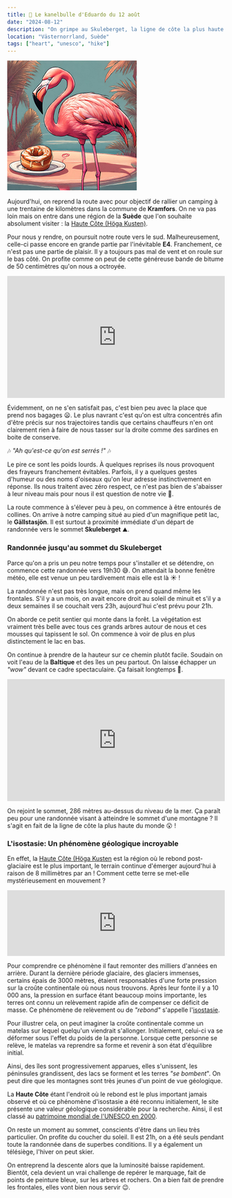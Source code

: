 ```yaml
---
title: 🥮 Le kanelbulle d'Eduardo du 12 août
date: "2024-08-12"
description: "On grimpe au Skuleberget, la ligne de côte la plus haute du monde !"
location: "Västernorrland, Suède"
tags: ["heart", "unesco", "hike"]
---
```


![Kanelbullar d'Eduardo](../kanelbullar_eduardo.png)

Aujourd'hui, on reprend la route avec pour objectif de rallier un camping à une trentaine de kilomètres dans la commune de **Kramfors**. On ne va pas loin mais on entre dans une région de la **Suède** que l'on souhaite absolument visiter : la [Haute Côte (Höga Kusten)](https://www.hogakusten.com/en).

Pour nous y rendre, on poursuit notre route vers le sud. Malheureusement, celle-ci passe encore en grande partie par l'inévitable **E4**. Franchement, ce n'est pas une partie de plaisir. Il y a toujours pas mal de vent et on roule sur le bas côté. On profite comme on peut de cette généreuse bande de bitume de 50 centimètres qu'on nous a octroyée. 

<div style="width: 100%; height: 0; position: relative; padding-bottom: 56%;"><iframe src="https://giphy.com/embed/eXUEJIGa2BXWjh8q6l" style="top: 0; left: 0; width: 100%; height: 100%; position: absolute; border: 0;" allowfullscreen scrolling="no" allow="encrypted-media;" class="giphy-embed"></iframe></div>

Évidemment, on ne s'en satisfait pas, c'est bien peu avec la place que prend nos bagages 😦. Le plus navrant c'est qu'on est ultra concentrés afin d'être précis sur nos trajectoires tandis que certains chauffeurs n'en ont clairement rien à faire de nous tasser sur la droite comme des sardines en boite de conserve. 

🎶 *"Ah qu'est-ce qu'on est serrés !"* 🎶

Le pire ce sont les poids lourds. À quelques reprises ils nous provoquent des frayeurs franchement évitables. Parfois, il y a quelques gestes d'humeur ou des noms d'oiseaux qu'on leur adresse instinctivement en réponse. Ils nous traitent avec zéro respect, ce n'est pas bien de s'abaisser à leur niveau mais pour nous il est question de notre vie 🤬. 

La route commence à s'élever peu à peu, on commence à être entourés de collines. On arrive à notre camping situé au pied d'un magnifique petit lac, le **Gällstasjön**. Il est surtout à proximité immédiate d'un départ de randonnée vers le sommet **Skuleberget** ⛰️.

### Randonnée jusqu'au sommet du Skuleberget

Parce qu'on a pris un peu notre temps pour s'installer et se détendre, on commence cette randonnée vers 19h30 😅. On attendait la bonne fenêtre météo, elle est venue un peu tardivement mais elle est là ☀️ !

La randonnée n'est pas très longue, mais on prend quand même les frontales. S'il y a un mois, on avait encore droit au soleil de minuit et s'il y a deux semaines il se couchait vers 23h, aujourd'hui c'est prévu pour 21h. 

On aborde ce petit sentier qui monte dans la forêt. La végétation est vraiment très belle avec tous ces grands arbres autour de nous et ces mousses qui tapissent le sol. On commence à voir de plus en plus distinctement le lac en bas. 

On continue à prendre de la hauteur sur ce chemin plutôt facile. Soudain on voit l'eau de la **Baltique** et des îles un peu partout. On laisse échapper un *"wow"* devant ce cadre spectaculaire. Ça faisait longtemps 🤩.

<div style="width: 100%; height: 0; position: relative; padding-bottom: 56%;"><iframe src="https://giphy.com/embed/wXnmM6hHFtz3IulO36" style="top: 0; left: 0; width: 100%; height: 100%; position: absolute; border: 0;" allowfullscreen scrolling="no" allow="encrypted-media;" class="giphy-embed"></iframe></div>

On rejoint le sommet, 286 mètres au-dessus du niveau de la mer. Ça paraît peu pour une randonnée visant à atteindre le sommet d'une montagne ? Il s'agit en fait de la ligne de côte la plus haute du monde 😮 !

### L'isostasie: Un phénomène géologique incroyable

En effet, la [Haute Côte (Höga Kusten](https://visitsweden.fr/destinations/nord-de-la-suede/angermanland/la-haute-cote/) est la région où le rebond post-glaciaire est le plus important, le terrain continue d'émerger aujourd'hui à raison de 8 millimètres par an ! Comment cette terre se met-elle mystérieusement en mouvement ? 

<div style="left: 0; width: 100%; height: 152px; position: relative;"><iframe src="https://open.spotify.com/embed/track/50JK22El2PTIzZBU2liLDI?utm_source=oembed" style="top: 0; left: 0; width: 100%; height: 100%; position: absolute; border: 0;" allowfullscreen allow="clipboard-write; encrypted-media; fullscreen; picture-in-picture;"></iframe></div>

Pour comprendre ce phénomène il faut remonter des milliers d'années en arrière. Durant la dernière période glaciaire, des glaciers immenses, certains épais de 3000 mètres, étaient responsables d'une forte pression sur la croûte continentale où nous nous trouvons. Après leur fonte il y a 10 000 ans, la pression en surface étant beaucoup moins importante, les terres ont connu un relèvement rapide afin de compenser ce déficit de masse. Ce phénomène de relèvement ou de *"rebond"* s'appelle l'[isostasie](https://fr.m.wikipedia.org/wiki/Isostasie).

Pour illustrer cela, on peut imaginer la croûte continentale comme un matelas sur lequel quelqu'un viendrait s'allonger. Initialement, celui-ci va se déformer sous l'effet du poids de la personne. Lorsque cette personne se relève, le matelas va reprendre sa forme et revenir à son état d'équilibre initial.

Ainsi, des îles sont progressivement apparues, elles s'unissent, les péninsules grandissent, des lacs se forment et les terres *"se bombent*". On peut dire que les montagnes sont très jeunes d'un point de vue géologique.

La **Haute Côte** étant l'endroit où le rebond est le plus important jamais observé et où ce phénomène d'isostasie a été reconnu initialement, le site présente une valeur géologique considérable pour la recherche. Ainsi, il est classé au [patrimoine mondial de l'UNESCO en 2000](https://whc.unesco.org/fr/list/898/).

On reste un moment au sommet, conscients d'être dans un lieu très particulier. On profite du coucher du soleil. Il est 21h, on a été seuls pendant toute la randonnée dans de superbes conditions. Il y a également un télésiège, l'hiver on peut skier. 

On entreprend la descente alors que la luminosité baisse rapidement. Bientôt, cela devient un vrai challenge de repérer le marquage, fait de points de peinture bleue, sur les arbres et rochers. On a bien fait de prendre les frontales, elles vont bien nous servir 😉.